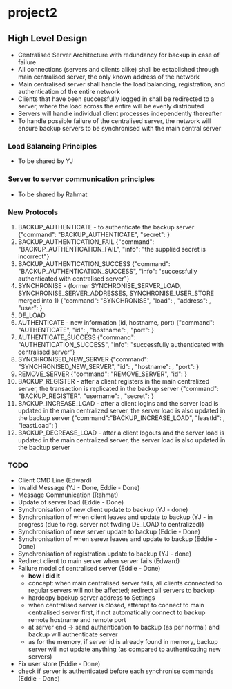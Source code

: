 # project2

## High Level Design
- Centralised Server Architecture with redundancy for backup in case of failure
- All connections (servers and clients alike) shall be established through main centralised server, the only known address of the network
- Main centralised server shall handle the load balancing, registration, and authentication of the entire network
- Clients that have been successfully logged in shall be redirected to a server, where the load across the entire will be evenly distributed
- Servers will handle individual client processes independently thereafter
- To handle possible failure of the centralised server, the network will ensure backup servers to be synchronised with the main central server

### Load Balancing Principles
- To be shared by YJ

### Server to server communication principles
- To be shared by Rahmat

### New Protocols
1. BACKUP_AUTHENTICATE - to authenticate the backup server
  {"command": "BACKUP_AUTHENTICATE",
  "secret": <secret>}
2. BACKUP_AUTHENTICATION_FAIL
  {"command": "BACKUP_AUTHENTICATION_FAIL",
  "info": "the supplied secret is incorrect"}
3. BACKUP_AUTHENTICATION_SUCCESS
  {"command": "BACKUP_AUTHENTICATION_SUCCESS",
  "info": "successfully authenticated with centralised server"}
4. SYNCHRONISE - (former SYNCHRONISE_SERVER_LOAD, SYNCHRONISE_SERVER_ADDRESSES, SYNCHRONISE_USER_STORE merged into 1)
  {"command": "SYNCHRONISE",
  "load": <server client load>,
  "address": <server addresses>,
  "user": <user store>}
5. DE_LOAD 
6. AUTHENTICATE - new information (id, hostname, port)
  {"command": "AUTHENTICATE",
  "id": <server id>,
  "hostname": <server hostname>,
  "port": <port number>}
7. AUTHENTICATE_SUCCESS
  {"command": "AUTHENTICATION_SUCCESS",
  "info": "successfully authenticated with centralised server"}
8. SYNCHRONISED_NEW_SERVER
  {"command": "SYNCHRONISED_NEW_SERVER",
  "id": <server id>,
  "hostname": <server hostname>,
  "port": <port number>}
9. REMOVE_SERVER
  {"command": "REMOVE_SERVER",
  "id": <server id>}
10. BACKUP_REGISTER - after a client registers in the main centralized server, the transaction is replicated in the backup server
  {"command": "BACKUP_REGISTER".
  "username": <username>,
  "secret": <secret>}
11. BACKUP_INCREASE_LOAD - after a client logins and the server load is updated in the main centralized server, the server load is also updated in the backup server
  {"command":"BACKUP_INCREASE_LOAD",
  "leastId": <server id>,
  "leastLoad": <load count>}
12. BACKUP_DECREASE_LOAD - after a client logouts and the server load is updated in the main centralized server, the server load is also updated in the backup server

### TODO
- Client CMD Line (Edward)
- Invalid Message (YJ - Done, Eddie - Done)
- Message Communication (Rahmat)
- Update of server load (Eddie - Done)
- Synchronisation of new client update to backup (YJ - done)
- Synchronisation of when client leaves and update to backup (YJ - in progress (due to reg. server not fwding DE_LOAD to centralized))
- Synchronisation of new server update to backup (Eddie - Done)
- Synchronisation of when serevr leaves and update to backup (Eddie - Done)
- Synchronisation of registration update to backup (YJ - done)
- Redirect client to main server when server fails (Edward)
- Failure model of centralised server (Eddie - Done)
  - **how i did it**
  - concept: when main centralised server fails, all clients connected to regular servers will not be affected; redirect all servers to backup
  - hardcopy backup server address to Settings
  - when centralised server is closed, attempt to connect to main centralised server first, if not automatically connect to backup remote hostname and remote port
  - at server end -> send authentication to backup (as per normal) and backup will authenticate server
  - as for the memory, if server id is already found in memory, backup server will not update anything (as compared to authenticating new servers)
- Fix user store (Eddie - Done)
- check if server is authenticated before each synchronise commands (Eddie - Done)
